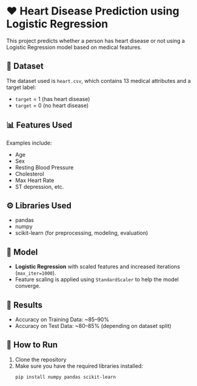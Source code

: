 # ❤️ Heart Disease Prediction using Logistic Regression

This project predicts whether a person has heart disease or not using a Logistic Regression model based on medical features.

## 📁 Dataset
The dataset used is `heart.csv`, which contains 13 medical attributes and a target label:
- `target` = 1 (has heart disease)
- `target` = 0 (no heart disease)

## 📊 Features Used
Examples include:
- Age
- Sex
- Resting Blood Pressure
- Cholesterol
- Max Heart Rate
- ST depression, etc.

## ⚙️ Libraries Used
- pandas
- numpy
- scikit-learn (for preprocessing, modeling, evaluation)

## 🧠 Model
- **Logistic Regression** with scaled features and increased iterations (`max_iter=1000`).
- Feature scaling is applied using `StandardScaler` to help the model converge.

## 🎯 Results
- Accuracy on Training Data: ~85–90%
- Accuracy on Test Data: ~80–85% (depending on dataset split)

## 🚀 How to Run
1. Clone the repository
2. Make sure you have the required libraries installed:
   ```bash
   pip install numpy pandas scikit-learn
